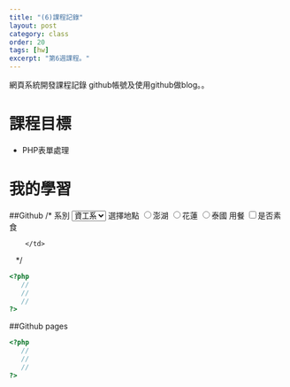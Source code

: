 ```yaml
---
title: "(6)課程記錄"
layout: post
category: class
order: 20
tags: [hw]
excerpt: "第6週課程。"
---
```

網頁系統開發課程記錄
github帳號及使用github做blog。。

# 課程目標
- PHP表單處理

# 我的學習

##Github
/*<tr>
        <td align='right' width='200'>系別</td>
        <td><select name="YourLocation">
            　<option value="資工">資工系</option>
            　<option value="土木">土木系</option>
            　<option value="商設">商設系</option>
            　<option value="外語">外語系</option>
            </select></td>
    </tr>
    <tr>
        <td align='right' width='200'>選擇地點</td>
        <td><input type='radio' value='澎湖' name='SLoc'>澎湖
            <input type='radio' value='花蓮' name='SLoc'>花蓮
            <input type='radio' value='泰國' name='SLoc'>泰國</td>
    </tr>
    <tr>
        <td align='right' width='200'>用餐</td>
        <td><input type='checkbox' value='葷素' name='SDining'>是否素食
            
        </td>
    </tr>*/


```php
<?php
   //
   //
   //
?>
```
##Github pages

```php
<?php
   //
   //
   //
?>
```


[1]: https://github.com/        "GitHub"
[2]: https://pages.github.com/  "GitHub Pages"
[3]: https://jekyllrb.com/      "Jekyll"
[4]: http://markdown.tw         "Markdown文件"
[5]: http://dillinger.io/       "Dillinger"








